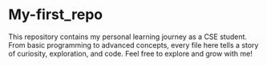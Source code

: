 # My-first_repo
This repository contains my personal learning journey as a CSE student. From basic programming to advanced concepts, every file here tells a story of curiosity, exploration, and code. Feel free to explore and grow with me!
